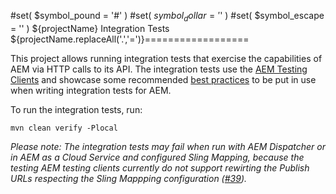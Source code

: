 #set( $symbol_pound = '#' )
#set( $symbol_dollar = '$' )
#set( $symbol_escape = '\' )
${projectName} Integration Tests
${projectName.replaceAll('.','=')}==================

This project allows running integration tests that exercise the capabilities of AEM via HTTP calls to its API. The integration tests use the [AEM Testing Clients][aem-testing-clients] and showcase some recommended [best practices][aem-testing-clients-best-pratices] to be put in use when writing integration tests for AEM.

To run the integration tests, run:

```
mvn clean verify -Plocal
```

_Please note: The integration tests may fail when run with AEM Dispatcher or in AEM as a Cloud Service and configured Sling Mapping, because the testing AEM testing clients currently do not support rewirting the Publish URLs respecting the Sling Mappping configuration ([#39](https://github.com/adobe/aem-testing-clients/issues/39))._


[aem-testing-clients]: https://github.com/adobe/aem-testing-clients
[aem-testing-clients-best-pratices]: https://github.com/adobe/aem-testing-clients/wiki/Best-practices
